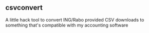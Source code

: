 ## csvconvert

A little hack tool to convert ING/Rabo provided CSV downloads to something that's compatible with my accounting software


